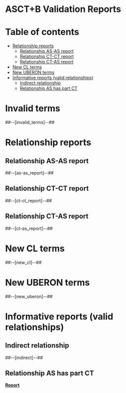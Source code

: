 
ASCT+B Validation Reports
=========================

Table of contents
=================

* [Relationship reports](#relationship-reports)
	* [Relationship AS-AS report](#relationship-as-as-report)
	* [Relationship CT-CT report](#relationship-ct-ct-report)
	* [Relationship CT-AS report](#relationship-ct-as-report)
* [New CL terms](#new-cl-terms)
* [New UBERON terms](#new-uberon-terms)
* [Informative reports (valid relationships)](#informative-reports-valid-relationships)
	* [Indirect relationship](#indirect-relationship)
	* [Relationship AS has part CT](#relationship-as-has-part-ct)

# Invalid terms
##--[invalid_terms]--##
# Relationship reports

## Relationship AS-AS report
##--[as-as_report]--##
## Relationship CT-CT report
##--[ct-ct_report]--##
## Relationship CT-AS report
##--[ct-as_report]--##
# New CL terms
##--[new_cl]--##
# New UBERON terms
##--[new_uberon]--##
# Informative reports (valid relationships)

## Indirect relationship
##--[indirect]--##
## Relationship AS has part CT
[**Report**](../logs/../logs/Kidney/README.md/../logs/Kidney/README.md_AS_has_part_CT_log.tsv)